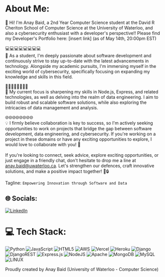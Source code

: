 # About Me:

👋 Hi! I'm Anay Baid, a 2nd Year Computer Science student at the David R Cheriton School of Computer Science at the University of Waterloo, and also a cybersecurity enthusiast with a developer's perspective!! Please find my Developer's Portfolio here: [insert link] (as of May 14th, 20:00pm EST)

💻💻💻💻💻💻💻💻<br>🌱 As a student, I'm deeply passionate about software development and continuously strive to stay up-to-date with the latest advancements in technology. Alongside my academic pursuits, I'm immersing myself in the exciting world of cybersecurity, specifically focusing on expanding my knowledge and skills in this field. 

🚀🚀🚀🚀🚀🚀🚀🚀<br>🔧 My current focus is sharpening my skills in Node.js, Express, and related technologies, as well as delving into the realm of data engineering. I aim to build robust and scalable software solutions, while also exploring the intricacies of data management and analysis. 

🌐🌐🌐🌐🌐🌐🌐🌐<br>💡 I firmly believe collaboration is key to success, so I'm actively seeking opportunities to work on projects that bridge the gap between software development, data engineering, and cybersecurity. If you're working on a project in these domains or have any exciting opportunities to explore, I would love to collaborate with you! 🤝<br><br>If you're looking to connect, seek advice, explore exciting opportunities, or just engage in a friendly chat, don't hesitate to drop me a line at anay.baid@uwaterloo.ca. Let's strengthen our defences, craft innovative solutions, and make a positive impact together! 💪🔒

Tagline: `Empowering Innovation through Software and Data`

## 🌐 Socials:
[![LinkedIn](https://img.shields.io/badge/LinkedIn-%230077B5.svg?logo=linkedin&logoColor=white)](https://www.linkedin.com/in/anaybaid/) 

# 💻 Tech Stack:
![Python](https://img.shields.io/badge/python-3670A0?style=for-the-badge&logo=python&logoColor=ffdd54) ![JavaScript](https://img.shields.io/badge/javascript-%23323330.svg?style=for-the-badge&logo=javascript&logoColor=%23F7DF1E) ![HTML5](https://img.shields.io/badge/html5-%23E34F26.svg?style=for-the-badge&logo=html5&logoColor=white) ![AWS](https://img.shields.io/badge/AWS-%23FF9900.svg?style=for-the-badge&logo=amazon-aws&logoColor=white) ![Vercel](https://img.shields.io/badge/vercel-%23000000.svg?style=for-the-badge&logo=vercel&logoColor=white) ![Heroku](https://img.shields.io/badge/heroku-%23430098.svg?style=for-the-badge&logo=heroku&logoColor=white) ![Django](https://img.shields.io/badge/django-%23092E20.svg?style=for-the-badge&logo=django&logoColor=white) ![DjangoREST](https://img.shields.io/badge/DJANGO-REST-ff1709?style=for-the-badge&logo=django&logoColor=white&color=ff1709&labelColor=gray) ![Express.js](https://img.shields.io/badge/express.js-%23404d59.svg?style=for-the-badge&logo=express&logoColor=%2361DAFB) ![NodeJS](https://img.shields.io/badge/node.js-6DA55F?style=for-the-badge&logo=node.js&logoColor=white) ![Apache](https://img.shields.io/badge/apache-%23D42029.svg?style=for-the-badge&logo=apache&logoColor=white) ![MongoDB](https://img.shields.io/badge/MongoDB-%234ea94b.svg?style=for-the-badge&logo=mongodb&logoColor=white) ![MySQL](https://img.shields.io/badge/mysql-%2300f.svg?style=for-the-badge&logo=mysql&logoColor=white) ![LINUX](https://img.shields.io/badge/Linux-FCC624?style=for-the-badge&logo=linux&logoColor=black) 

Proudly created by Anay Baid (University of Waterloo - Computer Science)
